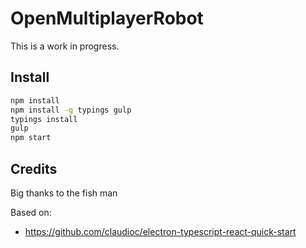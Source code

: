 # OpenMultiplayerRobot
This is a work in progress.

## Install

```bash
npm install
npm install -g typings gulp
typings install
gulp
npm start
```

## Credits
Big thanks to the fish man

Based on: 
- https://github.com/claudioc/electron-typescript-react-quick-start